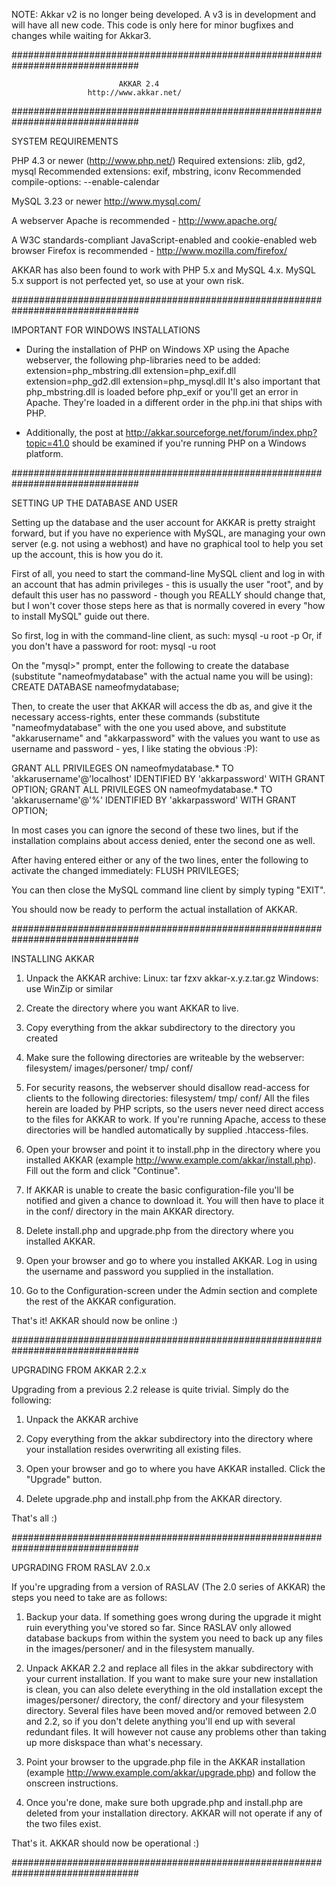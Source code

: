 NOTE: Akkar v2 is no longer being developed. A v3 is in development and will have all new code.
This code is only here for minor bugfixes and changes while waiting for Akkar3.

###############################################################################

                            AKKAR 2.4
                     http://www.akkar.net/

###############################################################################

SYSTEM REQUIREMENTS

PHP 4.3 or newer (http://www.php.net/)
Required extensions: zlib, gd2, mysql
Recommended extensions: exif, mbstring, iconv
Recommended compile-options: --enable-calendar

MySQL 3.23 or newer
http://www.mysql.com/

A webserver
Apache is recommended - http://www.apache.org/

A W3C standards-compliant JavaScript-enabled and cookie-enabled web browser 
Firefox is recommended - http://www.mozilla.com/firefox/

AKKAR has also been found to work with PHP 5.x and MySQL 4.x. MySQL 5.x support
is not perfected yet, so use at your own risk.

###############################################################################

IMPORTANT FOR WINDOWS INSTALLATIONS

- During the installation of PHP on Windows XP using the Apache webserver, the
following php-libraries need to be added:
  extension=php_mbstring.dll
  extension=php_exif.dll
  extension=php_gd2.dll
  extension=php_mysql.dll
It's also important that php_mbstring.dll is loaded before php_exif or you'll
get an error in Apache. They're loaded in a different order in the php.ini that
ships with PHP.

- Additionally, the post at
http://akkar.sourceforge.net/forum/index.php?topic=41.0 should be examined if
you're running PHP on a Windows platform.

###############################################################################

SETTING UP THE DATABASE AND USER

Setting up the database and the user account for AKKAR is pretty straight 
forward, but if you have no experience with MySQL, are managing your own server
(e.g. not using a webhost) and have no graphical tool to help you set up the 
account, this is how you do it.

First of all, you need to start the command-line MySQL client and log in with
an account that has admin privileges - this is usually the user "root", and
by default this user has no password - though you REALLY should change that,
but I won't cover those steps here as that is normally covered in every "how
to install MySQL" guide out there.

So first, log in with the command-line client, as such:
mysql -u root -p
Or, if you don't have a password for root:
mysql -u root

On the "mysql>" prompt, enter the following to create the database (substitute 
"nameofmydatabase" with the actual name you will be using):
CREATE DATABASE nameofmydatabase;

Then, to create the user that AKKAR will access the db as, and give it the
necessary access-rights, enter these commands (substitute "nameofmydatabase"
with the one you used above, and substitute "akkarusername" and "akkarpassword"
with the values you want to use as username and password - yes, I like stating
the obvious :P):

GRANT ALL PRIVILEGES ON nameofmydatabase.* TO 'akkarusername'@'localhost' IDENTIFIED BY 'akkarpassword' WITH GRANT OPTION;
GRANT ALL PRIVILEGES ON nameofmydatabase.* TO 'akkarusername'@'%' IDENTIFIED BY 'akkarpassword' WITH GRANT OPTION;

In most cases you can ignore the second of these two lines, but if the 
installation complains about access denied, enter the second one as well.

After having entered either or any of the two lines, enter the following to
activate the changed immediately:
FLUSH PRIVILEGES;

You can then close the MySQL command line client by simply typing "EXIT".

You should now be ready to perform the actual installation of AKKAR.

###############################################################################

INSTALLING AKKAR

1. Unpack the AKKAR archive:
Linux: tar fzxv akkar-x.y.z.tar.gz
Windows: use WinZip or similar

2. Create the directory where you want AKKAR to live.

3. Copy everything from the akkar subdirectory to the directory you created

4. Make sure the following directories are writeable by the webserver:
filesystem/
images/personer/
tmp/
conf/

5. For security reasons, the webserver should disallow read-access for clients
to the following directories:
filesystem/
tmp/
conf/
All the files herein are loaded by PHP scripts, so the users never need direct
access to the files for AKKAR to work. If you're running Apache, access to 
these directories will be handled automatically by supplied .htaccess-files.

6. Open your browser and point it to install.php in the directory where you
installed AKKAR (example http://www.example.com/akkar/install.php). Fill out 
the form and click "Continue".

7. If AKKAR is unable to create the basic configuration-file you'll be notified
and given a chance to download it. You will then have to place it in the conf/
directory in the main AKKAR directory.

8. Delete install.php and upgrade.php from the directory where you installed 
AKKAR.

9. Open your browser and go to where you installed AKKAR. Log in using the
username and password you supplied in the installation.

10. Go to the Configuration-screen under the Admin section and complete the
rest of the AKKAR configuration.

That's it! AKKAR should now be online :)

###############################################################################

UPGRADING FROM AKKAR 2.2.x

Upgrading from a previous 2.2 release is quite trivial. Simply do the 
following:

1. Unpack the AKKAR archive

2. Copy everything from the akkar subdirectory into the directory where your 
installation resides overwriting all existing files.

3. Open your browser and go to where you have AKKAR installed. Click the 
"Upgrade" button.

4. Delete upgrade.php and install.php from the AKKAR directory.

That's all :)

###############################################################################

UPGRADING FROM RASLAV 2.0.x

If you're upgrading from a version of RASLAV (The 2.0 series of AKKAR) the
steps you need to take are as follows:

1. Backup your data. If something goes wrong during the upgrade it might ruin
everything you've stored so far. Since RASLAV only allowed database backups
from within the system you need to back up any files in the images/personer/
and in the filesystem manually.

2. Unpack AKKAR 2.2 and replace all files in the akkar subdirectory with your
current installation. If you want to make sure your new installation is clean,
you can also delete everything in the old installation except the
images/personer/ directory, the conf/ directory and your filesystem directory.
Several files have been moved and/or removed between 2.0 and 2.2, so if you
don't delete anything you'll end up with several redundant files. It will
however not cause any problems other than taking up more diskspace than what's
necessary.

3. Point your browser to the upgrade.php file in the AKKAR installation
(example http://www.example.com/akkar/upgrade.php) and follow the
onscreen instructions.

4. Once you're done, make sure both upgrade.php and install.php are deleted 
from your installation directory. AKKAR will not operate if any of the two 
files exist.

That's it. AKKAR should now be operational :)

###############################################################################
